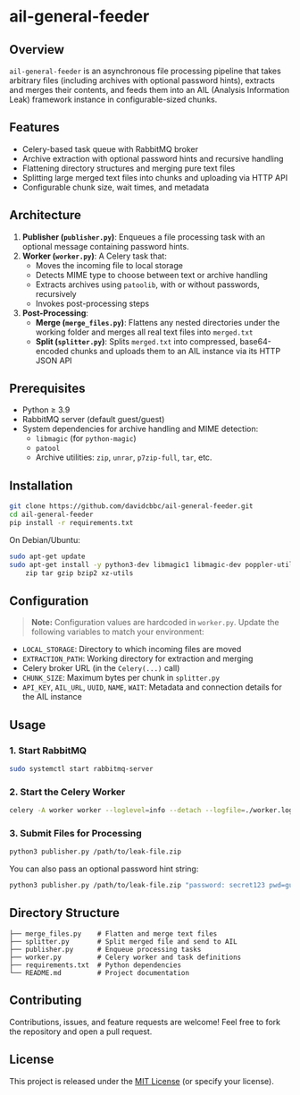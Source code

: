 # ail-general-feeder

## Overview

`ail-general-feeder` is an asynchronous file processing pipeline that takes arbitrary files (including archives with optional password hints), extracts and merges their contents, and feeds them into an AIL (Analysis Information Leak) framework instance in configurable-sized chunks.

## Features

- Celery-based task queue with RabbitMQ broker
- Archive extraction with optional password hints and recursive handling
- Flattening directory structures and merging pure text files
- Splitting large merged text files into chunks and uploading via HTTP API
- Configurable chunk size, wait times, and metadata

## Architecture

1. **Publisher (`publisher.py`)**: Enqueues a file processing task with an optional message containing password hints.
2. **Worker (`worker.py`)**: A Celery task that:
   - Moves the incoming file to local storage
   - Detects MIME type to choose between text or archive handling
   - Extracts archives using `patoolib`, with or without passwords, recursively
   - Invokes post-processing steps
3. **Post-Processing**:
   - **Merge (`merge_files.py`)**: Flattens any nested directories under the working folder and merges all real text files into `merged.txt`
   - **Split (`splitter.py`)**: Splits `merged.txt` into compressed, base64-encoded chunks and uploads them to an AIL instance via its HTTP JSON API

## Prerequisites

- Python ≥ 3.9
- RabbitMQ server (default guest/guest)
- System dependencies for archive handling and MIME detection:
  - `libmagic` (for `python-magic`)
  - `patool`
  - Archive utilities: `zip`, `unrar`, `p7zip-full`, `tar`, etc.

## Installation

```bash
git clone https://github.com/davidcbbc/ail-general-feeder.git
cd ail-general-feeder
pip install -r requirements.txt
```

On Debian/Ubuntu:
```bash
sudo apt-get update
sudo apt-get install -y python3-dev libmagic1 libmagic-dev poppler-utils unrar p7zip-full \
    zip tar gzip bzip2 xz-utils
```

## Configuration

> **Note:** Configuration values are hardcoded in `worker.py`. Update the following variables to match your environment:

- `LOCAL_STORAGE`: Directory to which incoming files are moved
- `EXTRACTION_PATH`: Working directory for extraction and merging
- Celery broker URL (in the `Celery(...)` call)
- `CHUNK_SIZE`: Maximum bytes per chunk in `splitter.py`
- `API_KEY`, `AIL_URL`, `UUID`, `NAME`, `WAIT`: Metadata and connection details for the AIL instance

## Usage

### 1. Start RabbitMQ

```bash
sudo systemctl start rabbitmq-server
```

### 2. Start the Celery Worker

```bash
celery -A worker worker --loglevel=info --detach --logfile=./worker.log --pidfile=./worker.pid --concurrency=1 --prefetch-multiplier=1
```

### 3. Submit Files for Processing

```bash
python3 publisher.py /path/to/leak-file.zip
```

You can also pass an optional password hint string:
```bash
python3 publisher.py /path/to/leak-file.zip "password: secret123 pwd=guess456"
```

## Directory Structure

```
├── merge_files.py    # Flatten and merge text files
├── splitter.py       # Split merged file and send to AIL
├── publisher.py      # Enqueue processing tasks
├── worker.py         # Celery worker and task definitions
├── requirements.txt  # Python dependencies
└── README.md         # Project documentation
```

## Contributing

Contributions, issues, and feature requests are welcome! Feel free to fork the repository and open a pull request.

## License

This project is released under the [MIT License](LICENSE) (or specify your license).
